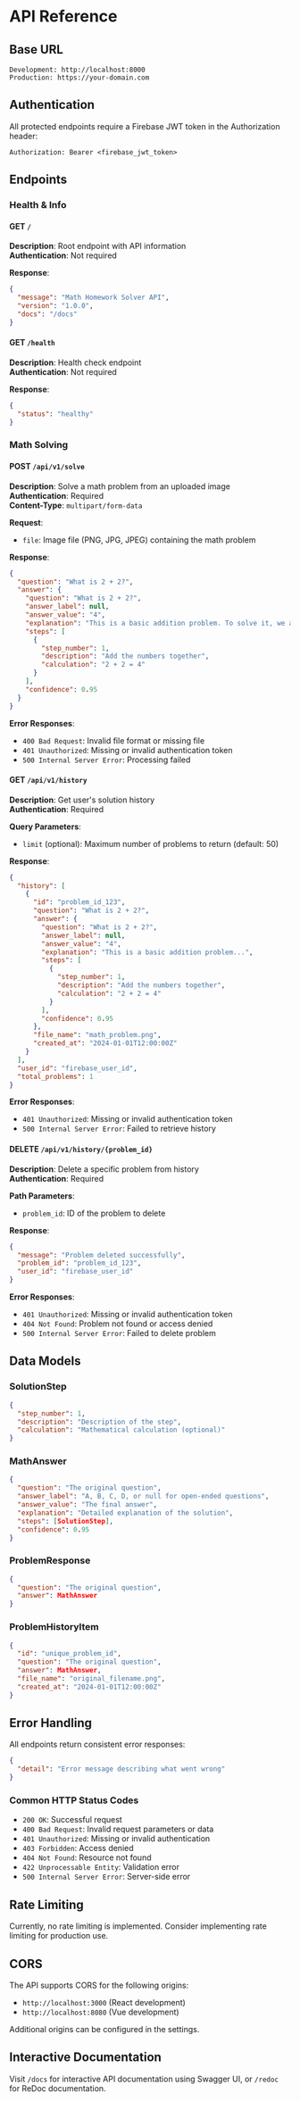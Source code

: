 # API Reference

## Base URL

```
Development: http://localhost:8000
Production: https://your-domain.com
```

## Authentication

All protected endpoints require a Firebase JWT token in the Authorization header:

```http
Authorization: Bearer <firebase_jwt_token>
```

## Endpoints

### Health & Info

#### GET `/`
**Description**: Root endpoint with API information  
**Authentication**: Not required

**Response**:
```json
{
  "message": "Math Homework Solver API",
  "version": "1.0.0",
  "docs": "/docs"
}
```

#### GET `/health`
**Description**: Health check endpoint  
**Authentication**: Not required

**Response**:
```json
{
  "status": "healthy"
}
```

### Math Solving

#### POST `/api/v1/solve`
**Description**: Solve a math problem from an uploaded image  
**Authentication**: Required  
**Content-Type**: `multipart/form-data`

**Request**:
- `file`: Image file (PNG, JPG, JPEG) containing the math problem

**Response**:
```json
{
  "question": "What is 2 + 2?",
  "answer": {
    "question": "What is 2 + 2?",
    "answer_label": null,
    "answer_value": "4",
    "explanation": "This is a basic addition problem. To solve it, we add the two numbers together.",
    "steps": [
      {
        "step_number": 1,
        "description": "Add the numbers together",
        "calculation": "2 + 2 = 4"
      }
    ],
    "confidence": 0.95
  }
}
```

**Error Responses**:
- `400 Bad Request`: Invalid file format or missing file
- `401 Unauthorized`: Missing or invalid authentication token
- `500 Internal Server Error`: Processing failed

#### GET `/api/v1/history`
**Description**: Get user's solution history  
**Authentication**: Required

**Query Parameters**:
- `limit` (optional): Maximum number of problems to return (default: 50)

**Response**:
```json
{
  "history": [
    {
      "id": "problem_id_123",
      "question": "What is 2 + 2?",
      "answer": {
        "question": "What is 2 + 2?",
        "answer_label": null,
        "answer_value": "4",
        "explanation": "This is a basic addition problem...",
        "steps": [
          {
            "step_number": 1,
            "description": "Add the numbers together",
            "calculation": "2 + 2 = 4"
          }
        ],
        "confidence": 0.95
      },
      "file_name": "math_problem.png",
      "created_at": "2024-01-01T12:00:00Z"
    }
  ],
  "user_id": "firebase_user_id",
  "total_problems": 1
}
```

**Error Responses**:
- `401 Unauthorized`: Missing or invalid authentication token
- `500 Internal Server Error`: Failed to retrieve history

#### DELETE `/api/v1/history/{problem_id}`
**Description**: Delete a specific problem from history  
**Authentication**: Required

**Path Parameters**:
- `problem_id`: ID of the problem to delete

**Response**:
```json
{
  "message": "Problem deleted successfully",
  "problem_id": "problem_id_123",
  "user_id": "firebase_user_id"
}
```

**Error Responses**:
- `401 Unauthorized`: Missing or invalid authentication token
- `404 Not Found`: Problem not found or access denied
- `500 Internal Server Error`: Failed to delete problem

## Data Models

### SolutionStep
```json
{
  "step_number": 1,
  "description": "Description of the step",
  "calculation": "Mathematical calculation (optional)"
}
```

### MathAnswer
```json
{
  "question": "The original question",
  "answer_label": "A, B, C, D, or null for open-ended questions",
  "answer_value": "The final answer",
  "explanation": "Detailed explanation of the solution",
  "steps": [SolutionStep],
  "confidence": 0.95
}
```

### ProblemResponse
```json
{
  "question": "The original question",
  "answer": MathAnswer
}
```

### ProblemHistoryItem
```json
{
  "id": "unique_problem_id",
  "question": "The original question",
  "answer": MathAnswer,
  "file_name": "original_filename.png",
  "created_at": "2024-01-01T12:00:00Z"
}
```

## Error Handling

All endpoints return consistent error responses:

```json
{
  "detail": "Error message describing what went wrong"
}
```

### Common HTTP Status Codes

- `200 OK`: Successful request
- `400 Bad Request`: Invalid request parameters or data
- `401 Unauthorized`: Missing or invalid authentication
- `403 Forbidden`: Access denied
- `404 Not Found`: Resource not found
- `422 Unprocessable Entity`: Validation error
- `500 Internal Server Error`: Server-side error

## Rate Limiting

Currently, no rate limiting is implemented. Consider implementing rate limiting for production use.

## CORS

The API supports CORS for the following origins:
- `http://localhost:3000` (React development)
- `http://localhost:8080` (Vue development)

Additional origins can be configured in the settings.

## Interactive Documentation

Visit `/docs` for interactive API documentation using Swagger UI, or `/redoc` for ReDoc documentation.
